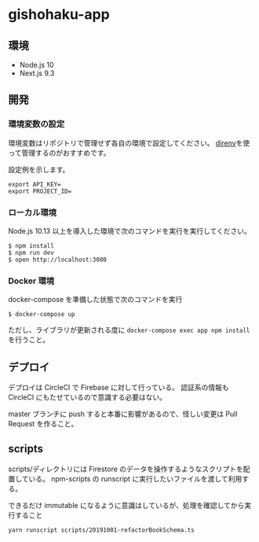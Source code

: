# gishohaku-app

## 環境

- Node.js 10
- Next.js 9.3

## 開発

### 環境変数の設定

環境変数はリポジトリで管理せず各自の環境で設定してください。
[direnv](https://github.com/direnv/direnv)を使って管理するのがおすすめです。

設定例を示します。

```
export API_KEY=
export PROJECT_ID=
```

### ローカル環境

Node.js 10.13 以上を導入した環境で次のコマンドを実行を実行してください。

```shell
$ npm install
$ npm run dev
$ open http://localhost:3000
```

### Docker 環境

docker-compose を準備した状態で次のコマンドを実行

```shell
$ docker-compose up
```

ただし、ライブラリが更新される度に `docker-compose exec app npm install` を行うこと。

## デプロイ

デプロイは CircleCI で Firebase に対して行っている。
認証系の情報も CircleCI にもたせているので意識する必要はない。

master ブランチに push すると本番に影響があるので、怪しい変更は Pull Request を作ること。

## scripts

scripts/ディレクトリには Firestore のデータを操作するようなスクリプトを配置している。
npm-scripts の runscript に実行したいファイルを渡して利用する。

できるだけ immutable になるように意識はしているが、処理を確認してから実行すること

```
yarn runscript scripts/20191001-refactorBookSchema.ts
```

